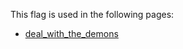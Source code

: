 This flag is used in the following pages:
 - [deal_with_the_demons](../events/deal_with_the_demons.md)
